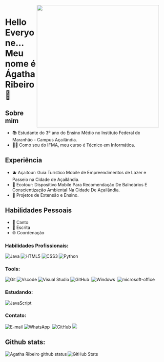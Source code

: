 <img src="https://github-production-user-asset-6210df.s3.amazonaws.com/97841160/263562401-9669836f-60c9-4239-87bb-5d8f7d60f008.png" min-width="400px" max-width="400px" width="400px" align="right">

# Hello Everyone... Meu nome é Ágatha Ribeiro 👋

## Sobre mim

- 📚 Estudante do 3º ano do Ensino Médio no Instituto Federal do Maranhão - Campus Açailândia.
- 👨‍💻 Como sou do IFMA, meu curso é Técnico em Informática.

## Experiência

- 🫐 Açaitour: Guia Turístico Mobile de Empreendimentos de Lazer e Passeio na Cidade de Açailândia.
- 🌱 Ecotour: Dispositivo Mobile Para Recomendação De Balneários E Conscientização Ambiental Na Cidade De Açailândia.
- 📁 Projetos de Extensão e Ensino.

## Habilidades Pessoais

- 🎤 Canto
- 📝 Escrita
- 🌐 Coordenação

### Habilidades Profissionais:
![Java](https://img.shields.io/badge/java-%23ED8B00.svg?style=for-the-badge&logo=openjdk&logoColor=white)
![HTML5](https://img.shields.io/badge/HTML5-E34F26?style=for-the-badge&logo=html5&logoColor=white)
![CSS3](https://img.shields.io/badge/CSS3-1572B6?style=for-the-badge&logo=css3&logoColor=white)
![Python](https://img.shields.io/badge/python-3670A0?style=for-the-badge&logo=python&logoColor=ffdd54)
 
### Tools:
![Git](https://img.shields.io/badge/GIT-E44C30?style=for-the-badge&logo=git&logoColor=white)
![Vscode](https://img.shields.io/badge/Vscode-007ACC?style=for-the-badge&logo=visual-studio-code&logoColor=white)
![Visual Studio](https://img.shields.io/badge/Visual%20Studio-5C2D91.svg?style=for-the-badge&logo=visual-studio&logoColor=white)
![GitHub](https://img.shields.io/badge/-GitHub-0D1117?style=for-the-badge&logo=github&labelColor=0D1117)&nbsp;
![Windows](https://img.shields.io/badge/-Windows-0D1117?style=for-the-badge&logo=windows&labelColor=blue)&nbsp;
![microsoft-office](https://img.shields.io/badge/-microsoft_office-0D1117?style=for-the-badge&logo=microsoft-office&labelColor=blue)&nbsp;
  
### Estudando:
![JavaScript](https://img.shields.io/badge/-JavaScript-0D1117?style=for-the-badge&logo=javascript&labelColor=0D1117&textColor=0D1117)&nbsp;

### Contato:
[![E-mail](https://img.shields.io/badge/-Email-000?style=for-the-badge&logo=microsoft-outlook&logoColor=white)](mailto:agathalyynd@gmail.com)
[![WhatsApp](https://img.shields.io/badge/WhatsApp-234ea94b?style=for-the-badge&logo=whatsapp&logoColor=white)](https://wa.me/55+99+91813586)  
[![GitHub](https://img.shields.io/badge/GitHub-E44C30?style=for-the-badge&logo=github&logoColor=white)](https://github.com/AggieRibeiro)
<a href = "https://instagram.com/https_agatah" target="_blank"><img src="https://img.shields.io/badge/-Instagram-%23E4405F?style=for-the-badge&logo=instagram&logoColor=white" target="_blank"></a>

## Github stats:
![GitHub Stats](https://github-readme-stats.vercel.app/api?username=AggieRibeiro)
<img align="left" alt="Agatha Ribeiro github status" src="https://github-readme-stats.vercel.app/api/top-langs/?username=AggieRibeiro" />
